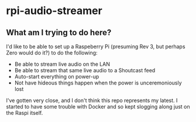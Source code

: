 # rpi-audio-streamer

## What am I trying to do here?

I'd like to be able to set up a Raspeberry Pi (presuming Rev 3, but perhaps Zero would do it?) to do the following:

* Be able to stream live audio on the LAN
* Be able to stream that same live audio to a Shoutcast feed
* Auto-start everything on power-up
* Not have hideous things happen when the power is unceremoniously lost

I've gotten very close, and I don't think this repo represents my latest. I started to have some trouble with Docker and so kept slogging along just on the Raspi itself.
